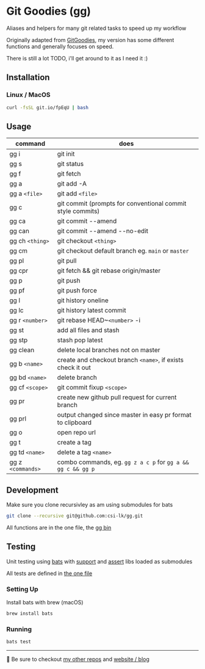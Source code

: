 # Git Goodies (gg)

Aliases and helpers for many git related tasks to speed up my workflow

Originally adapted from [GitGoodies](https://github.com/qw3rtman/gg), my version has some different functions and generally focuses on speed.

There is still a lot TODO, i'll get around to it as I need it :)

## Installation

### Linux / MacOS

```bash
curl -fsSL git.io/fpEqU | bash
```

## Usage

| command           | does                                                        |
| ----------------- | ----------------------------------------------------------- |
| gg i              | git init                                                    |
| gg s              | git status                                                  |
| gg f              | git fetch                                                   |
| gg a              | git add -A                                                  |
| gg a `<file>`     | git add `<file>`                                            |
| gg c              | git commit (prompts for conventional commit style commits)  |
| gg ca             | git commit --amend                                          |
| gg can            | git commit --amend --no-edit                                |
| gg ch `<thing>`   | git checkout `<thing>`                                      |
| gg cm             | git checkout default branch eg. `main` or `master`          |
| gg pl             | git pull                                                    |
| gg cpr            | git fetch && git rebase origin/master                       |
| gg p              | git push                                                    |
| gg pf             | git push force                                              |
| gg l              | git history oneline                                         |
| gg lc             | git history latest commit                                   |
| gg r `<number>`   | git rebase HEAD~`<number>` -i                               |
| gg st             | add all files and stash                                     |
| gg stp            | stash pop latest                                            |
| gg clean          | delete local branches not on master                         |
| gg b `<name>`     | create and checkout branch `<name>`, if exists check it out |
| gg bd `<name>`    | delete branch                                               |
| gg cf `<scope>`   | git commit fixup `<scope>`                                  |
| gg pr             | create new github pull request for current branch           |
| gg prl            | output changed since master in easy pr format to clipboard  |
| gg o              | open repo url                                               |
| gg t              | create a tag                                                |
| gg td `<name>`    | delete a tag `<name>`                                       |
| gg z `<commands>` | combo commands, eg. `gg z a c p` for `gg a && gg c && gg p` |

## Development

Make sure you clone recursivley as am using submodules for bats

```bash
git clone --recursive git@github.com:csi-lk/gg.git
```

All functions are in the one file, the [gg bin](./bin/gg)

## Testing

Unit testing using [bats](https://github.com/sstephenson/bats) with [support](https://github.com/ztombol/bats-support) and [assert](https://github.com/ztombol/bats-assert) libs loaded as submodules

All tests are defined in [the one file](./test/gg.bats)

### Setting Up

Install bats with brew (macOS)

```bash
brew install bats
```

### Running

```bash
bats test
```

---

🧔 Be sure to checkout [my other repos](https://github.com/csi-lk/) and [website / blog](https://csi.lk)
